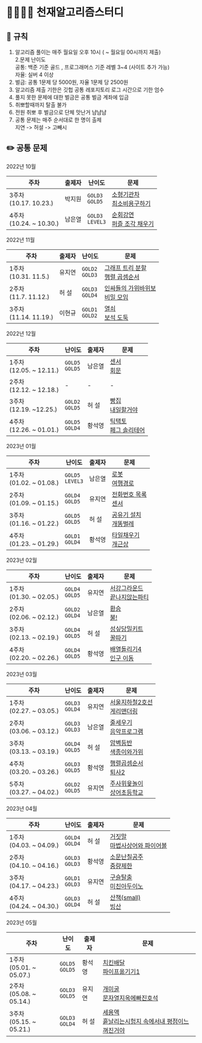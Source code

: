 # 👨‍👩‍👧‍👦 천재알고리즘스터디

## 📌 규칙

1. 알고리즘 풀이는 매주 월요일 오후 10시
   ( ~ 월요일 00시까지 제출)  
   2.문제 난이도  
    공통: 백준 기준 골드 , 프로그래머스 기준 레벨 3~4 (사이트 추가 가능)  
    자율: 실버 4 이상
2. 벌금: 공통 1문제 당 5000원, 자율 1문제 당 2500원
3. 알고리즘 제출 기한은 깃헙 공통 레포지토리 로그 시간으로 기한 엄수
4. 풀지 못한 문제에 대한 벌금은 공통 벌금 계좌에 입금
5. 취뽀할때까지 탈출 불가
6. 전원 취뽀 후 벌금으로 단체 맛난거 냠냠냠
7. 공통 문제는 매주 순서대로 한 명이 출제  
   지연 -> 허설 -> 고빼시

## ✏️ 공통 문제

2022년 10월

| 주차                         | 출제자 | 난이도                       | 문제                                                                                                                                             |
| ---------------------------- | ------ | ---------------------------- | ------------------------------------------------------------------------------------------------------------------------------------------------ |
| 3주차<br />(10.17. 10.23.)   | 박지원 | `GOLD3` <br /> `GOLD5`<br /> | [소형기관차](https://www.acmicpc.net/problem/2616)<br /> [최소비용구하기](https://www.acmicpc.net/problem/1916)<br />                            |
| 4주차<br />(10.24. ~ 10.30.) | 남은열 | `GOLD3`<br /> `LEVEL3`<br/>  | [순회강연](https://www.acmicpc.net/problem/2109)<br /> [퍼즐 조각 채우기](https://school.programmers.co.kr/learn/courses/30/lessons/84021)<br /> |

2022년 11월

| 주차                       | 출제자 | 난이도                       | 문제                                                                                                                         |
| -------------------------- | ------ | ---------------------------- | ---------------------------------------------------------------------------------------------------------------------------- |
| 1주차<br />(10.31. 11.5.)  | 유지연 | `GOLD2` <br /> `GOLD3`<br /> | [그래프 트리 분할](https://www.acmicpc.net/problem/22954)<br /> [행렬 곱셈순서](https://www.acmicpc.net/problem/11049)<br /> |
| 2주차<br />(11.7. 11.12.)  | 허 설   | `GOLD3` <br /> `GOLD4`<br /> | [인싸들의 가위바위보](https://www.acmicpc.net/problem/16986)<br /> [비밀 모임](https://www.acmicpc.net/problem/13424)<br />  |
| 3주차<br />(11.14. 11.19.) | 이현규 | `GOLD1` <br /> `GOLD2`<br /> | [열쇠](https://www.acmicpc.net/problem/9328)<br /> [보석 도둑](https://www.acmicpc.net/problem/1202)<br />                   |

2022년 12월

| 주차                       | 난이도                      | 출제자 | 문제                                                                                                             |
| -------------------------- | --------------------------- | ------ | ---------------------------------------------------------------------------------------------------------------- |
| 1주차<br>(12.05. ~ 12.11.) | `GOLD5`<br /> `GOLD5`<br /> | 남은열 | [센서](https://www.acmicpc.net/problem/2212)<br /> [회문](https://www.acmicpc.net/problem/17609)<br />           |
| 2주차<br>(12.12. ~ 12.18.) | -                           | -      | -                                                                                                                |
| 3주차<br>(12.19. ~12.25.)  | `GOLD2`<br /> `GOLD5`<br /> | 허 설   | [빵집](https://www.acmicpc.net/problem/3109)<br /> [내일할거야](https://www.acmicpc.net/problem/7983)<br />      |
| 4주차<br>(12.26. ~ 01.01.) | `GOLD5`<br /> `GOLD4`<br /> | 황석영 | [틱택토](https://www.acmicpc.net/problem/7682)<br /> [페그 솔리테어](https://www.acmicpc.net/problem/9207)<br /> |

2023년 01월

| 주차                       | 난이도                       | 출제자 | 문제                                                                                                                                 |
| -------------------------- | ---------------------------- | ------ | ------------------------------------------------------------------------------------------------------------------------------------ |
| 1주차<br>(01.02. ~ 01.08.) | `GOLD5`<br /> `LEVEL3`<br /> | 남은열 | [로봇](https://www.acmicpc.net/problem/1726)<br /> [여행경로](https://school.programmers.co.kr/learn/courses/30/lessons/43164)<br /> |
| 2주차<br>(01.09. ~ 01.15.) | `GOLD4`<br /> `GOLD5`<br />  | 유지연 | [전화번호 목록](https://www.acmicpc.net/problem/5052)<br /> [센서](https://www.acmicpc.net/problem/2212)<br />                       |
| 3주차<br>(01.16. ~ 01.22.) | `GOLD5`<br /> `GOLD5`<br />                            | 허 설      | [공유기 설치](https://www.acmicpc.net/problem/2110)<br /> [개똥벌레](https://www.acmicpc.net/problem/3020)<br />                                                                                                                                    |
| 4주차<br>(01.23. ~ 01.29.) | `GOLD1`<br /> `GOLD4`<br />                             | 황석영      | [타일채우기](https://www.acmicpc.net/problem/2718)<br /> [개근상](https://www.acmicpc.net/problem/1563)<br />                                                                                                                                    |

2023년 02월

| 주차                       | 난이도                       | 출제자 | 문제                                                                                                                                 |
| -------------------------- | ---------------------------- | ------ | ------------------------------------------------------------------------------------------------------------------------------------ |
| 1주차<br>(01.30. ~ 02.05.) | `GOLD4`<br /> `GOLD5`<br /> | 유지연 | [서강그라운드](https://www.acmicpc.net/problem/14938)<br />  [끝나지않는파티](https://www.acmicpc.net/problem/11265)<br /> |
| 2주차<br>(02.06. ~ 02.12.) | `GOLD2`<br /> `GOLD4`<br /> | 남은열 | [환승](https://www.acmicpc.net/problem/5214)<br /> [불!](https://www.acmicpc.net/problem/4179)<br />   |
| 3주차<br>(02.13. ~ 02.19.) | `GOLD4`<br /> `GOLD5`<br />                            | 허 설      | [성싶당밀키트](https://www.acmicpc.net/problem/24041)<br /> [꿀따기](https://www.acmicpc.net/problem/21758)<br />                                                                                                                                    |
| 4주차<br />(02.20. ~ 02.26.) | `GOLD4`<br /> `GOLD5`<br /> | 황석영 | [배열돌리기4](https://www.acmicpc.net/problem/17406)<br /> [인구 이동](https://www.acmicpc.net/problem/16234)<br />   |

2023년 03월

| 주차                       | 난이도                       | 출제자 | 문제                                                                                                                                 |
| -------------------------- | ---------------------------- | ------ | ------------------------------------------------------------------------------------------------------------------------------------ |
| 1주차<br />(02.27. ~ 03.05.) | `GOLD3`<br /> `GOLD4`<br /> | 유지연 | [서울지하철2호선](https://www.acmicpc.net/problem/16947)<br /> [게리맨더링](https://www.acmicpc.net/problem/17471)<br /> |
| 2주차<br>(03.06. ~ 03.12.) | `GOLD3`<br /> `GOLD3`<br /> | 남은열 | [줄세우기](https://www.acmicpc.net/problem/2252)<br /> [음악프로그램](https://www.acmicpc.net/problem/2623)<br />   |
| 3주차<br>(03.13. ~ 03.19.) | `GOLD4`<br /> `GOLD5`<br /> | 허 설      | [암벽등반](https://www.acmicpc.net/problem/2412)<br /> [색종이와가위](https://www.acmicpc.net/problem/20444)<br />                                                                                                                                    |
| 4주차<br />(03.20. ~ 03.26.) | `GOLD3`<br /> `GOLD5`<br /> | 황석영 | [행렬곱셈순서](https://www.acmicpc.net/problem/11049)<br /> [퇴사2](https://www.acmicpc.net/problem/15486)<br />   |
| 5주차<br />(03.27. ~ 04.02.) | `GOLD2`<br /> `GOLD5`<br /> | 유지연 | [주사위윷놀이](https://www.acmicpc.net/problem/17825)<br /> [상어초등학교](https://www.acmicpc.net/problem/21608)<br />   |

2023년 04월

| 주차                       | 난이도                       | 출제자 | 문제                                                                                                                                 |
| -------------------------- | ---------------------------- | ------ | ------------------------------------------------------------------------------------------------------------------------------------ |
| 1주차<br />(04.03. ~ 04.09.) | `GOLD4`<br /> `GOLD4`<br /> | 허 설 |[거짓말](https://www.acmicpc.net/problem/1043)<br /> [마법사상어와 파이어볼](https://www.acmicpc.net/problem/20056)<br /> |
| 2주차<br />(04.10. ~ 04.16.) | `GOLD3`<br /> `GOLD3`<br /> | 황석영 |[소문난칠공주](https://www.acmicpc.net/problem/1941)<br /> [중량제한](https://www.acmicpc.net/problem/1939)<br /> |
| 3주차<br />(04.17. ~ 04.23.) | `GOLD1`<br /> `GOLD3`<br /> | 유지연 | [구슬탈출](https://www.acmicpc.net/problem/13459)<br /> [미친아두이노](https://www.acmicpc.net/problem/8972)<br /> |   
| 4주차<br />(04.24. ~ 04.30.) | `GOLD3`<br /> `GOLD4`<br />  | 허 설 | [산책(small)](https://www.acmicpc.net/problem/22868)<br />[빙산](https://www.acmicpc.net/problem/2573)<br /> |

2023년 05월

| 주차                       | 난이도                       | 출제자 | 문제                                                                                                                                 |
| -------------------------- | ---------------------------- | ------ | ------------------------------------------------------------------------------------------------------------------------------------ |
| 1주차<br />(05.01. ~ 05.07.) | `GOLD5`<br /> `GOLD5`<br /> | 황석영 | [치킨배달](https://www.acmicpc.net/problem/15686)<br /> [파이프옮기기1](https://www.acmicpc.net/problem/17070)<br /> |
| 2주차<br />(05.08. ~ 05.14.) | `GOLD3`<br /> `GOLD5`<br /> | 유지연 | [개미굴](https://www.acmicpc.net/problem/14725)<br /> [문자열지옥에빠진호석](https://www.acmicpc.net/problem/20166)<br /> |
| 3주차<br />(05.15. ~ 05.21.) | `GOLD3`<br /> `GOLD4`<br /> | 허 설 | [세용액](https://www.acmicpc.net/problem/2473)<br /> [흩날리는시험지 속에서내 평점이느껴진거야](https://www.acmicpc.net/problem/17951)<br /> |   

